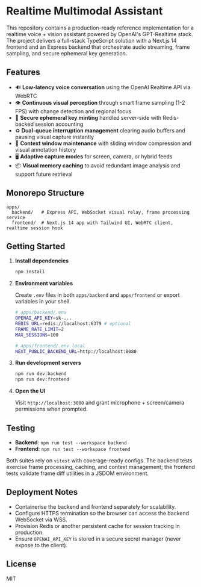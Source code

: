 # Realtime Multimodal Assistant

This repository contains a production-ready reference implementation for a realtime voice + vision assistant powered by OpenAI's GPT-Realtime stack. The project delivers a full-stack TypeScript solution with a Next.js 14 frontend and an Express backend that orchestrate audio streaming, frame sampling, and secure ephemeral key generation.

## Features

- 🔊 **Low-latency voice conversation** using the OpenAI Realtime API via WebRTC
- 👁️ **Continuous visual perception** through smart frame sampling (1-2 FPS) with change detection and regional focus
- 🔐 **Secure ephemeral key minting** handled server-side with Redis-backed session accounting
- ♻️ **Dual-queue interruption management** clearing audio buffers and pausing visual capture instantly
- 🧠 **Context window maintenance** with sliding window compression and visual annotation history
- 🖥️ **Adaptive capture modes** for screen, camera, or hybrid feeds
- 📦 **Visual memory caching** to avoid redundant image analysis and support future retrieval

## Monorepo Structure

```
apps/
  backend/   # Express API, WebSocket visual relay, frame processing service
  frontend/  # Next.js 14 app with Tailwind UI, WebRTC client, realtime session hook
```

## Getting Started

1. **Install dependencies**

   ```bash
   npm install
   ```

2. **Environment variables**

   Create `.env` files in both `apps/backend` and `apps/frontend` or export variables in your shell.

   ```bash
   # apps/backend/.env
   OPENAI_API_KEY=sk-...
   REDIS_URL=redis://localhost:6379 # optional
   FRAME_RATE_LIMIT=2
   MAX_SESSIONS=100
   ```

   ```bash
   # apps/frontend/.env.local
   NEXT_PUBLIC_BACKEND_URL=http://localhost:8080
   ```

3. **Run development servers**

   ```bash
   npm run dev:backend
   npm run dev:frontend
   ```

4. **Open the UI**

   Visit `http://localhost:3000` and grant microphone + screen/camera permissions when prompted.

## Testing

- **Backend**: `npm run test --workspace backend`
- **Frontend**: `npm run test --workspace frontend`

Both suites rely on `vitest` with coverage-ready configs. The backend tests exercise frame processing, caching, and context management; the frontend tests validate frame diff utilities in a JSDOM environment.

## Deployment Notes

- Containerise the backend and frontend separately for scalability.
- Configure HTTPS termination so the browser can access the backend WebSocket via WSS.
- Provision Redis or another persistent cache for session tracking in production.
- Ensure `OPENAI_API_KEY` is stored in a secure secret manager (never expose to the client).

## License

MIT
